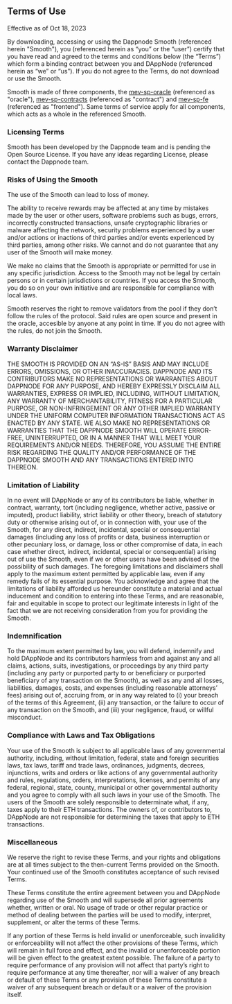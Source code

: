 ## Terms of Use

Effective as of Oct 18, 2023

By downloading, accessing or using the Dappnode Smooth (referenced herein "Smooth"), you (referenced herein as “you” or the “user”) certify that you have read and agreed to the terms and conditions below (the “Terms”) which form a binding contract between you and DAppNode (referenced herein as “we” or “us”). If you do not agree to the Terms, do not download or use the Smooth.

Smooth is made of three components, the [mev-sp-oracle](https://github.com/dappnode/mev-sp-oracle) (referenced as "oracle"), [mev-sp-contracts](https://github.com/dappnode/mev-sp-contracts) (referenced as "contract") and [mev-sp-fe](https://github.com/dappnode/mev-sp-fe) (referenced as "frontend"). Same terms of service apply for all components, which acts as a whole in the referenced Smooth.

### Licensing Terms

Smooth has been developed by the Dappnode team and is pending the Open Source License. If you have any ideas regarding License, please contact the Dappnode team.

### Risks of Using the Smooth

The use of the Smooth can lead to loss of money.

The ability to receive rewards may be affected at any time by mistakes made by the user or other users, software problems such as bugs, errors, incorrectly constructed transactions, unsafe cryptographic libraries or malware affecting the network, security problems experienced by a user and/or actions or inactions of third parties and/or events experienced by third parties, among other risks. We cannot and do not guarantee that any user of the Smooth will make money.

We make no claims that the Smooth is appropriate or permitted for use in any specific jurisdiction. Access to the Smooth may not be legal by certain persons or in certain jurisdictions or countries. If you access the Smooth, you do so on your own initiative and are responsible for compliance with local laws.

Smooth reserves the right to remove validators from the pool if they don’t follow the rules of the protocol. Said rules are open source and present in the oracle, accesible by anyone at any point in time. If you do not agree with the rules, do not join the Smooth.

### Warranty Disclaimer

THE SMOOTH IS PROVIDED ON AN “AS-IS” BASIS AND MAY INCLUDE ERRORS, OMISSIONS, OR OTHER INACCURACIES. DAPPNODE AND ITS CONTRIBUTORS MAKE NO REPRESENTATIONS OR WARRANTIES ABOUT DAPPNODE FOR ANY PURPOSE, AND HEREBY EXPRESSLY DISCLAIM ALL WARRANTIES, EXPRESS OR IMPLIED, INCLUDING, WITHOUT LIMITATION, ANY WARRANTY OF MERCHANTABILITY, FITNESS FOR A PARTICULAR PURPOSE, OR NON-INFRINGEMENT OR ANY OTHER IMPLIED WARRANTY UNDER THE UNIFORM COMPUTER INFORMATION TRANSACTIONS ACT AS ENACTED BY ANY STATE. WE ALSO MAKE NO REPRESENTATIONS OR WARRANTIES THAT THE DAPPNODE SMOOTH WILL OPERATE ERROR-FREE, UNINTERRUPTED, OR IN A MANNER THAT WILL MEET YOUR REQUIREMENTS AND/OR NEEDS. THEREFORE, YOU ASSUME THE ENTIRE RISK REGARDING THE QUALITY AND/OR PERFORMANCE OF THE DAPPNODE SMOOTH AND ANY TRANSACTIONS ENTERED INTO THEREON.

### Limitation of Liability

In no event will DAppNode or any of its contributors be liable, whether in contract, warranty, tort (including negligence, whether active, passive or imputed), product liability, strict liability or other theory, breach of statutory duty or otherwise arising out of, or in connection with, your use of the Smooth, for any direct, indirect, incidental, special or consequential damages (including any loss of profits or data, business interruption or other pecuniary loss, or damage, loss or other compromise of data, in each case whether direct, indirect, incidental, special or consequential) arising out of use the Smooth, even if we or other users have been advised of the possibility of such damages. The foregoing limitations and disclaimers shall apply to the maximum extent permitted by applicable law, even if any remedy fails of its essential purpose. You acknowledge and agree that the limitations of liability afforded us hereunder constitute a material and actual inducement and condition to entering into these Terms, and are reasonable, fair and equitable in scope to protect our legitimate interests in light of the fact that we are not receiving consideration from you for providing the Smooth.

### Indemnification

To the maximum extent permitted by law, you will defend, indemnify and hold DAppNode and its contributors harmless from and against any and all claims, actions, suits, investigations, or proceedings by any third party (including any party or purported party to or beneficiary or purported beneficiary of any transaction on the Smooth), as well as any and all losses, liabilities,
damages, costs, and expenses (including reasonable attorneys’ fees) arising out of, accruing from, or in any way related to (i) your breach of the terms of this Agreement, (ii) any transaction, or the failure to occur of any transaction on the Smooth, and (iii) your negligence, fraud, or willful misconduct.

### Compliance with Laws and Tax Obligations

Your use of the Smooth is subject to all applicable laws of any governmental authority, including, without limitation, federal, state and foreign securities laws, tax laws, tariff and trade laws, ordinances, judgments, decrees, injunctions, writs and orders or like actions of any governmental authority and rules, regulations, orders, interpretations, licenses, and permits of any federal,
regional, state, county, municipal or other governmental authority and you agree to comply with all such laws in your use of the Smooth. The users of the Smooth are solely responsible to determinate what, if any, taxes apply to their ETH transactions. The owners of, or contributors to, DAppNode are not responsible for determining the taxes that apply to ETH transactions.

### Miscellaneous

We reserve the right to revise these Terms, and your rights and obligations are at all times subject to the then-current Terms provided on the Smooth. Your continued use of the Smooth constitutes acceptance of such revised Terms.

These Terms constitute the entire agreement between you and DAppNode regarding use of the Smooth and will supersede all prior agreements whether, written or oral. No usage of trade or other regular practice or method of dealing between the parties will be used to modify, interpret, supplement, or alter the terms of these Terms.

If any portion of these Terms is held invalid or unenforceable, such invalidity or enforceability will not affect the other provisions of these Terms, which will remain in full force and effect, and the invalid or unenforceable portion will be given effect to the greatest extent possible. The failure of a party to require performance of any provision will not affect that party’s right to require performance at any time thereafter, nor will a waiver of any breach or default of these Terms or any provision of these Terms constitute a waiver of any subsequent breach or default or a waiver of the provision itself.
